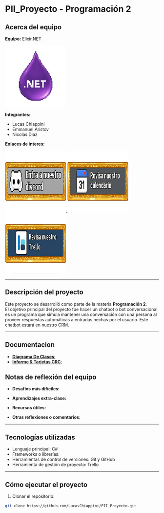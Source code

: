 # PII_Proyecto - Programación 2

## Acerca del equipo

**Equipo:** Elixir.NET 

<img src="assets/logo.png" alt="Logo del equipo" width="200" height="200">

**Integrantes:**
- Lucas Chiappini
- Emmanuel Aristov
- Nicolas Diaz

**Enlaces de interes:**

<a href="https://discord.gg/JEuNjdv5VX">
<img src="assets/Join-Discord.png" alt="Unete a discord" width="200" height="200">
</a>

<a href="https://calendar.google.com/calendar/u/0?cid=NzRjNDc2ZTlmZjRiYzRjOGUxY2JmN2Y5Y2FjN2UxYjY1YzM3MDExZjFjYjdkYTBkZTgxMWRlMjU5MDZlNzcxMEBncm91cC5jYWxlbmRhci5nb29nbGUuY29t">
<img src="assets/Join-Calendar.png" alt="Unete al calendario" width="200" height="200">
</a>

<a href="https://trello.com/invite/67ec32604a5ebfe42e2dd5e8/ATTIc2eb1e1268dda3066be2dbee8117fff2863FFE0D">
<img src="assets/Join-Trello.png" alt="Unete a trello" width="200" height="200">
</a>

---
## Descripción del proyecto

Este proyecto se desarrolló como parte de la materia **Programación 2**.  
El objetivo principal del proyecto fue hacer un chatbot o bot conversacional es un programa que simula mantener una conversación con una persona al proveer respuestas automáticas a entradas hechas por el usuario. Este chatbot estará en nuestro CRM.

---

## Documentacion
- [**Diagrama De Clases**:](https://drive.google.com/file/d/16YVQckIlGIAxlRlldSShdRhSol4TAcct/view?usp=sharing)
- [**Informe & Tarjetas CRC**:](https://docs.google.com/document/d/1IcK2Qds76VBsQNn_tbTL15GHuroAupoT/edit?usp=drive_link&ouid=114373684461076415920&rtpof=true&sd=true)

## Notas de reflexión del equipo
- **Desafíos más difíciles:**  


- **Aprendizajes extra-clase:**  
 

- **Recursos útiles:**  
  

- **Otras reflexiones o comentarios:**  
 

---

## Tecnologías utilizadas

- Lenguaje principal: C#  
- Frameworks o librerías:  
- Herramientas de control de versiones: Git y GitHub
- Herramienta de gestión de proyecto: Trello

---

## Cómo ejecutar el proyecto

1. Clonar el repositorio:  
```bash
git clone https://github.com/LucasChiappini/PII_Proyecto.git

